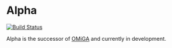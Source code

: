 # Alpha

[![Build Status](https://travis-ci.org/flowlo/alpha.svg?branch=master)](https://travis-ci.org/flowlo/alpha)

Alpha is the successor of [OMiGA](http://www.kr.tuwien.ac.at/research/systems/omiga/) and currently in development.
